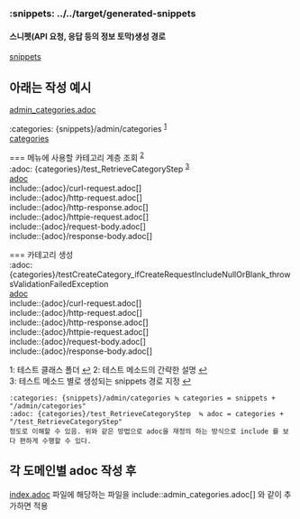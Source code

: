 
### :snippets: ../../target/generated-snippets
#### 스니펫(API 요청, 응답 등의 정보 토막)생성 경로
[snippets](../../target/generated-snippets)

## 아래는 작성 예시
[admin_categories.adoc](admin_categories.adoc) 

:categories: {snippets}/admin/categories <sup id="a1">[1](#footnote_1)</sup>  
[categories](../../target/generated-snippets/admin/categories)

=== 메뉴에 사용할 카테고리 계층 조회 <sup id="a2">[2](#footnote_2)</sup>  
:adoc: {categories}/test_RetrieveCategoryStep  <sup id="a3">[3](#footnote_3)</sup>  
[adoc](../../target/generated-snippets/admin/categories/test_RetrieveCategoryStep)  
include::{adoc}/curl-request.adoc[]  
include::{adoc}/http-request.adoc[]  
include::{adoc}/http-response.adoc[]  
include::{adoc}/httpie-request.adoc[]  
include::{adoc}/request-body.adoc[]  
include::{adoc}/response-body.adoc[]  

=== 카테고리 생성  
:adoc: {categories}/testCreateCategory_ifCreateRequestIncludeNullOrBlank_throwsValidationFailedException  
[adoc](../../target/generated-snippets/admin/categories/testCreateCategory_ifCreateRequestIncludeNullOrBlank_throwsValidationFailedException)  
include::{adoc}/curl-request.adoc[]  
include::{adoc}/http-request.adoc[]  
include::{adoc}/http-response.adoc[]  
include::{adoc}/httpie-request.adoc[]  
include::{adoc}/request-body.adoc[]  
include::{adoc}/response-body.adoc[]  

<a id="footnote_1">1</a>: 테스트 클래스 폴더   [↩](#a1)
<a id="footnote_2">2</a>: 테스트 메소드의 간략한 설명  [↩](#a2)  
<a id="footnote_3">3</a>: 테스트 메소드 별로 생성되는 snippets 경로 지정 [↩](#a3)
    
    :categories: {snippets}/admin/categories ≒ categories = snippets + "/admin/categories"
    :adoc: {categories}/test_RetrieveCategoryStep  ≒ adoc = categories + "/test_RetrieveCategoryStep"
    정도로 이해할 수 있음. 위와 같은 방법으로 adoc을 재정의 하는 방식으로 include 를 보다 편하게 수행할 수 있다.


## 각 도메인별 adoc 작성 후

[index.adoc](index.adoc) 파일에 해당하는 파일을
include::admin_categories.adoc[] 와 같이 추가하면 적용